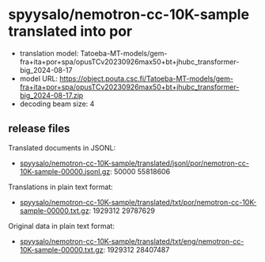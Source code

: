 # spyysalo/nemotron-cc-10K-sample translated into por

* translation model: Tatoeba-MT-models/gem-fra+ita+por+spa/opusTCv20230926max50+bt+jhubc_transformer-big_2024-08-17
* model URL: https://object.pouta.csc.fi/Tatoeba-MT-models/gem-fra+ita+por+spa/opusTCv20230926max50+bt+jhubc_transformer-big_2024-08-17.zip
* decoding beam size: 4

## release files

Translated documents in JSONL:
* [spyysalo/nemotron-cc-10K-sample/translated/jsonl/por/nemotron-cc-10K-sample-00000.jsonl.gz](https://object.pouta.csc.fi/OELLM-synthetic/spyysalo/nemotron-cc-10K-sample/translated/jsonl/por/nemotron-cc-10K-sample-00000.jsonl.gz):   50000 55818606

Translations in plain text format:
* [spyysalo/nemotron-cc-10K-sample/translated/txt/por/nemotron-cc-10K-sample-00000.txt.gz](https://object.pouta.csc.fi/OELLM-synthetic/spyysalo/nemotron-cc-10K-sample/translated/txt/por/nemotron-cc-10K-sample-00000.txt.gz): 1929312 29787629

Original data in plain text format:
* [spyysalo/nemotron-cc-10K-sample/translated/txt/eng/nemotron-cc-10K-sample-00000.txt.gz](https://object.pouta.csc.fi/OELLM-synthetic/spyysalo/nemotron-cc-10K-sample/translated/txt/eng/nemotron-cc-10K-sample-00000.txt.gz): 1929312 28407487

